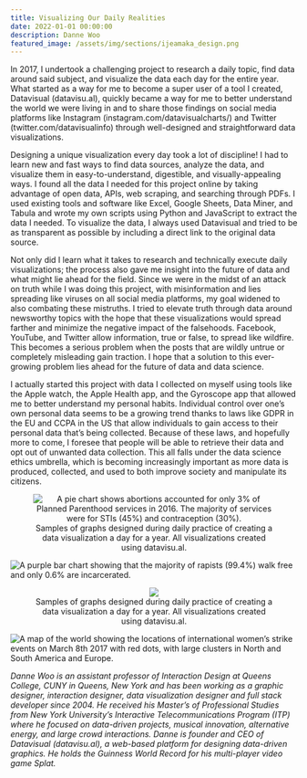 ```yaml
---
title: Visualizing Our Daily Realities
date: 2022-01-01 00:00:00
description: Danne Woo
featured_image: /assets/img/sections/ijeamaka_design.png
---
```


In 2017, I undertook a challenging project to research a daily topic, find data around said subject, and visualize the data each day for the entire year. What started as a way for me to become a super user of a tool I created, Datavisual (datavisu.al), quickly became a way for me to better understand the world we were living in and to share those findings on social media platforms like Instagram (instagram.com/datavisualcharts/) and Twitter (twitter.com/datavisualinfo) through well-designed and straightforward data visualizations.

Designing a unique visualization every day took a lot of discipline! I had to learn new and fast ways to find data sources, analyze the data, and visualize them in easy-to-understand, digestible, and visually-appealing ways. I found all the data I needed for this project online by taking advantage of open data, APIs, web scraping, and searching through PDFs. I used existing tools and software like Excel, Google Sheets, Data Miner, and Tabula and wrote my own scripts using Python and JavaScript to extract the data I needed. To visualize the data, I always used Datavisual and tried to be as transparent as possible by including a direct link to the original data source.

Not only did I learn what it takes to research and technically execute daily visualizations; the process also gave me insight into the future of data and what might lie ahead for the field. Since we were in the midst of an attack on truth while I was doing this project, with misinformation and lies spreading like viruses on all social media platforms, my goal widened to also combating these mistruths. I tried to elevate truth through data around newsworthy topics with the hope that these visualizations would spread farther and minimize the negative impact of the falsehoods. Facebook, YouTube, and Twitter allow information, true or false, to spread like wildfire. This becomes a serious problem when the posts that are wildly untrue or completely misleading gain traction. I hope that a solution to this ever-growing problem lies ahead for the future of data and data science.

I actually started this project with data I collected on myself using tools like the Apple watch, the Apple Health app, and the Gyroscope app that allowed me to better understand my personal habits. Individual control over one’s own personal data seems to be a growing trend thanks to laws like GDPR in the EU and CCPA in the US that allow individuals to gain access to their personal data that’s being collected. Because of these laws, and hopefully more to come, I foresee that people will be able to retrieve their data and opt out of unwanted data collection. This all falls under the data science ethics umbrella, which is becoming increasingly important as more data is produced, collected, and used to both improve society and manipulate its citizens.

<center>
<figure>
	<img src="../assets/img/posts/woo_figure_1a.jpg" alt="A pie chart shows abortions accounted for only 3% of Planned Parenthood services in 2016. The majority of services were for STIs (45%) and contraception (30%).">
	<figcaption>Samples of graphs designed during daily practice of creating a data visualization a day for a year. All visualizations created using datavisu.al.</figcaption>
</figure>
</center>

<img src="../assets/img/posts/woo_figure_1b.jpg" alt="A purple bar chart showing that the majority of rapists (99.4%) walk free and only 0.6% are incarcerated.">

<center>
<figure>
	<img src="../assets/img/posts/woo_figure_1d.jpg">
	<figcaption>Samples of graphs designed during daily practice of creating a data visualization a day for a year. All visualizations created using datavisu.al.</figcaption>
</figure>
</center>

<img src="../assets/img/posts/woo_figure_1c.jpg" alt="A map of the world showing the locations of international women’s strike events on March 8th 2017 with red dots, with large clusters in North and South America and Europe.">

*Danne Woo is an assistant professor of Interaction Design at Queens College, CUNY in Queens, New York and has been working as a graphic designer, interaction designer, data visualization designer and full stack developer since 2004. He received his Master’s of Professional Studies from New York University’s Interactive Telecommunications Program (ITP) where he focused on data-driven projects, musical innovation, alternative energy, and large crowd interactions. Danne is founder and CEO of Datavisual (datavisu.al), a web-based platform for designing data-driven graphics. He holds the Guinness World Record for his multi-player video game Splat.*